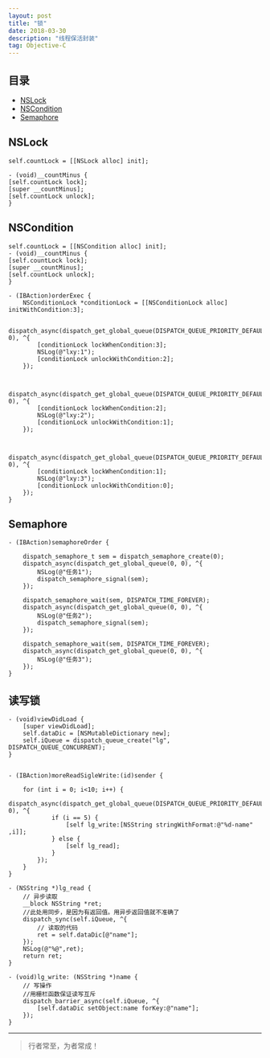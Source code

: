 ```yaml
---
layout: post
title: "锁"
date: 2018-03-30
description: "线程保活封装"
tag: Objective-C
---
```








## 目录
- [NSLock](#content1)   
- [NSCondition](#content2)   
- [Semaphore](#content3)  






<!-- ************************************************ -->
## <a id="content1">NSLock</a>

```objc
self.countLock = [[NSLock alloc] init];

- (void)__countMinus {
[self.countLock lock];
[super __countMinus];
[self.countLock unlock];
}
```

<!-- ************************************************ -->
## <a id="content2">NSCondition</a>

```objc
self.countLock = [[NSCondition alloc] init];
- (void)__countMinus {
[self.countLock lock];
[super __countMinus];
[self.countLock unlock];
}
```

```objc
- (IBAction)orderExec {
    NSConditionLock *conditionLock = [[NSConditionLock alloc] initWithCondition:3];
    
    dispatch_async(dispatch_get_global_queue(DISPATCH_QUEUE_PRIORITY_DEFAULT, 0), ^{
        [conditionLock lockWhenCondition:3];
        NSLog(@"lxy:1");
        [conditionLock unlockWithCondition:2];
    });
    
    
    dispatch_async(dispatch_get_global_queue(DISPATCH_QUEUE_PRIORITY_DEFAULT, 0), ^{
        [conditionLock lockWhenCondition:2];
        NSLog(@"lxy:2");
        [conditionLock unlockWithCondition:1];
    });
    
    
    dispatch_async(dispatch_get_global_queue(DISPATCH_QUEUE_PRIORITY_DEFAULT, 0), ^{
        [conditionLock lockWhenCondition:1];
        NSLog(@"lxy:3");
        [conditionLock unlockWithCondition:0];
    });
}
```


<!-- ************************************************ -->
## <a id="content3">Semaphore</a>

```objc
- (IBAction)semaphoreOrder {
    
    dispatch_semaphore_t sem = dispatch_semaphore_create(0);
    dispatch_async(dispatch_get_global_queue(0, 0), ^{
        NSLog(@"任务1");
        dispatch_semaphore_signal(sem);
    });
    
    dispatch_semaphore_wait(sem, DISPATCH_TIME_FOREVER);
    dispatch_async(dispatch_get_global_queue(0, 0), ^{
        NSLog(@"任务2");
        dispatch_semaphore_signal(sem);
    });
    
    dispatch_semaphore_wait(sem, DISPATCH_TIME_FOREVER);
    dispatch_async(dispatch_get_global_queue(0, 0), ^{
        NSLog(@"任务3");
    });
}
```


<!-- ************************************************ -->
## <a id="content4">读写锁</a>

```objc
- (void)viewDidLoad {
    [super viewDidLoad];
    self.dataDic = [NSMutableDictionary new];
    self.iQueue = dispatch_queue_create("lg", DISPATCH_QUEUE_CONCURRENT);
}


- (IBAction)moreReadSigleWrite:(id)sender {
    
    for (int i = 0; i<10; i++) {
        dispatch_async(dispatch_get_global_queue(DISPATCH_QUEUE_PRIORITY_DEFAULT, 0), ^{
            if (i == 5) {
                [self lg_write:[NSString stringWithFormat:@"%d-name" ,i]];
            } else {
                [self lg_read];
            }
        });
    }
}

- (NSString *)lg_read {
    // 异步读取
    __block NSString *ret;
    //此处用同步，是因为有返回值。用异步返回值就不准确了
    dispatch_sync(self.iQueue, ^{
        // 读取的代码
        ret = self.dataDic[@"name"];
    });
    NSLog(@"%@",ret);
    return ret;
}

- (void)lg_write: (NSString *)name {
    // 写操作
    //用栅栏函数保证读写互斥
    dispatch_barrier_async(self.iQueue, ^{
        [self.dataDic setObject:name forKey:@"name"];
    });
}
```

----------
>  行者常至，为者常成！


